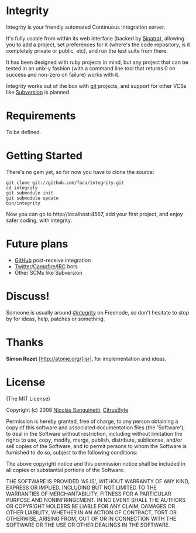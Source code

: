 Integrity
=========

Integrity is your friendly automated Continuous Integration server.

It's fully usable from within its web interface (backed by [Sinatra][]), 
allowing you to add a project, set preferences for it (where's the code 
repository, is it completely private or public, etc), and run the test suite 
from there.

It has been designed with ruby projects in mind, but any project that can be
tested in an unix-y fashion (with a command line tool that returns 0 on success
and non-zero on failure) works with it.

Integrity works out of the box with [git][] projects, and support for other 
VCSs like [Subversion][svn] is planned.

Requirements
============

To be defined.

Getting Started
===============

There's no gem yet, so for now you have to clone the source:

    git clone git://github.com/foca/integrity.git
    cd integrity
    git submodule init
    git submodule update
    bin/integrity

Now you can go to http://localhost:4567, add your first project, and enjoy
safer coding, with integrity.

Future plans
============

* [GitHub][] post-receive integration
* [Twitter][]/[Campfire][]/[IRC][] bots
* Other SCMs like Subversion

Discuss!
========

Someone is usually around [#integrity][irc-channel] on Freenode, so don't
hesitate to stop by for ideas, help, patches or something.

Thanks
======

**Simon Rozet** [http://atonie.org/][sr], for implementation and ideas.

License
=======

(The MIT License)

Copyright (c) 2008 [Nicolás Sanguinetti][foca], [CitrusByte][]

Permission is hereby granted, free of charge, to any person obtaining
a copy of this software and associated documentation files (the
'Software'), to deal in the Software without restriction, including
without limitation the rights to use, copy, modify, merge, publish,
distribute, sublicense, and/or sell copies of the Software, and to
permit persons to whom the Software is furnished to do so, subject to
the following conditions:

The above copyright notice and this permission notice shall be
included in all copies or substantial portions of the Software.

THE SOFTWARE IS PROVIDED 'AS IS', WITHOUT WARRANTY OF ANY KIND,
EXPRESS OR IMPLIED, INCLUDING BUT NOT LIMITED TO THE WARRANTIES OF
MERCHANTABILITY, FITNESS FOR A PARTICULAR PURPOSE AND NONINFRINGEMENT.
IN NO EVENT SHALL THE AUTHORS OR COPYRIGHT HOLDERS BE LIABLE FOR ANY
CLAIM, DAMAGES OR OTHER LIABILITY, WHETHER IN AN ACTION OF CONTRACT,
TORT OR OTHERWISE, ARISING FROM, OUT OF OR IN CONNECTION WITH THE
SOFTWARE OR THE USE OR OTHER DEALINGS IN THE SOFTWARE.

[Sinatra]: http://sinatrarb.com
[git]: http://git.or.cz
[svn]: http://subversion.tigris.org
[GitHub]: http://github.com
[Twitter]: http://twitter.com
[Campfire]: http://campfirenow.com
[IRC]: http://wikipedia.org/wiki/IRC
[CitrusByte]: http://citrusbyte.com
[irc-channel]: irc://irc.freenode.net/integrity

[sr]: http://atonie.org/
[foca]: http://nicolassanguinetti.info/